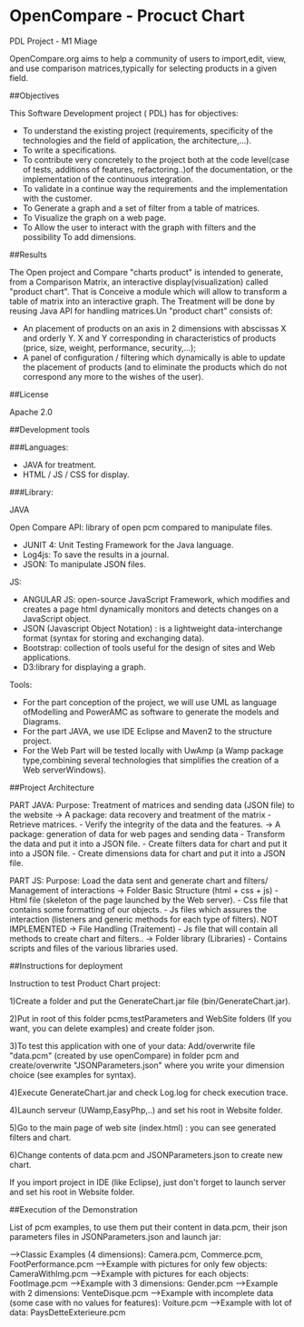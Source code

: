 # OpenCompare - Procuct Chart
PDL Project - M1 Miage

OpenCompare.org aims to help a community of users to import,edit, view, and use comparison matrices,typically for selecting
products in a given field.

##Objectives

This Software Development project ( PDL) has for objectives:
- To understand the existing project (requirements, specificity of the technologies and the field of application, the architecture,...).
- To write a specifications.
- To contribute very concretely to the project both at the code level(case of tests, additions of features, refactoring..)of the documentation, or the implementation of the continuous integration.
- To validate in a continue way the requirements and the implementation with the customer.
- To Generate a graph and a set of filter from a table of matrices.
- To Visualize the graph on a web page.
- To Allow the user to interact with the graph with filters and the possibility To add dimensions.

##Results

The Open project and Compare "charts product" is intended to generate, from a Comparison Matrix, an interactive display(visualization) called "product chart". That is Conceive a module which will allow to transform a table of matrix into an interactive graph.
The Treatment will be done by reusing Java API for handling matrices.Un "product chart" consists of:
- An placement of products on an axis in 2 dimensions with abscissas X and orderly Y. X and Y corresponding in characteristics of products (price, size, weight, performance, security,...);
- A panel of configuration / filtering which dynamically is able to update the placement of products (and to eliminate the products which do not correspond any more to the wishes of the user).

##License

 Apache 2.0

##Development tools

###Languages:

- JAVA for treatment.
- HTML / JS / CSS for display.

###Library:

JAVA

 Open Compare API: library of open pcm compared to manipulate files.
- JUNIT 4: Unit Testing Framework for the Java language.
- Log4js: To save the results in a journal.
- JSON: To manipulate JSON files.

JS:

- ANGULAR JS: open-source JavaScript Framework, which modifies and creates a page html dynamically monitors and detects changes on a JavaScript object.
- JSON (Javascript Object Notation) : is a lightweight data-interchange format (syntax for storing and exchanging data).
- Bootstrap: collection of tools useful for the design of sites and Web applications.
- D3:library for displaying a graph.

Tools:

- For the part conception of the project,  we will use UML as language ofModelling and PowerAMC as software to generate the models and Diagrams.
- For the part JAVA, we use IDE Eclipse and Maven2 to the structure project.
- For the Web Part will be tested locally with UwAmp (a Wamp package type,combining several technologies that simplifies the creation of a Web serverWindows).


##Project Architecture 

PART JAVA:
  Purpose: Treatment of matrices and sending data (JSON file) to the website
	-> A package: data recovery and treatment of the matrix
		- Retrieve matrices.
		- Verify the integrity of the data and the features.
	-> A package: generation of data for web pages and sending data
		- Transform the data and put it into a JSON file.
		- Create filters data for chart and put it into a JSON file.
		- Create dimensions data for chart and put it into a JSON file.

PART JS:
  Purpose: Load the data sent and generate chart and filters/ Management of interactions
	-> Folder Basic Structure (html + css + js)
		- Html file (skeleton of the page launched by the Web server).
		- Css file that contains some formatting of our objects.
		- Js files which assures the interaction (listeners and generic methods for each type of filters). NOT IMPLEMENTED
	-> File Handling (Traitement)
		- Js file that will contain all methods to create chart and filters..
	-> Folder library (Libraries)
		- Contains scripts and files of the various libraries used.

##Instructions for deployment

Instruction to test Product Chart project:

1)Create a folder and put the GenerateChart.jar file (bin/GenerateChart.jar).

2)Put in root of this folder pcms,testParameters and WebSite folders (If you want, you can delete examples) and create folder json. 

3)To test this application with one of your data: Add/overwrite file "data.pcm" (created by use openCompare) in folder pcm and create/overwrite "JSONParameters.json" where you write your dimension choice (see examples for syntax).

4)Execute GenerateChart.jar and check Log.log for check execution trace.

4)Launch serveur (UWamp,EasyPhp,..) and set his root in Website folder.

5)Go to the main page of web site (index.html) : you can see generated filters and chart.

6)Change contents of data.pcm and JSONParameters.json to create new chart. 

If you import project in IDE (like Eclipse), just don't forget to launch server and set his root in Website folder. 

##Execution of the Demonstration

List of pcm examples, to use them put their content in data.pcm, their json parameters files in JSONParameters.json and launch jar:

-->Classic Examples (4 dimensions): Camera.pcm, Commerce.pcm, FootPerformance.pcm
-->Example with pictures for only few objects: CameraWithImg.pcm
-->Example with pictures for each objects: FootImage.pcm
-->Example with 3 dimensions: Gender.pcm
-->Example with 2 dimensions: VenteDisque.pcm
-->Example with incomplete data (some case with no values for features): Voiture.pcm
-->Example with lot of data: PaysDetteExterieure.pcm




